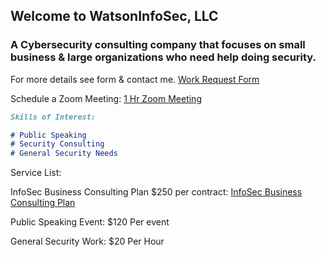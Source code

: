 ## Welcome to WatsonInfoSec, LLC

### A Cybersecurity consulting company that focuses on small business & large organizations who need help doing security.

For more details see form & contact me. [Work Request Form](https://share.hsforms.com/1TQfxS68URrSfY8dvPBe7cQc7ppg)

Schedule a Zoom Meeting: [1 Hr Zoom Meeting](https://meetings.hubspot.com/watson-infosec)

```markdown
Skills of Interest:

# Public Speaking
# Security Consulting
# General Security Needs

```

Service List:
 
InfoSec Business Consulting Plan $250 per contract: [InfoSec Business Consulting Plan](https://mega.nz/fm/c3okibqb)

Public Speaking Event: $120 Per event

General Security Work: $20 Per Hour



